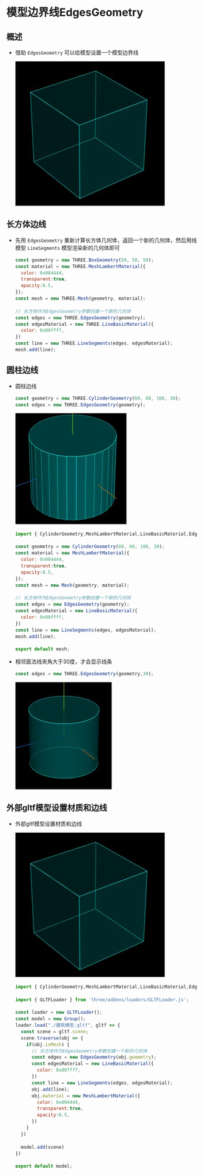 # 模型边界线EdgesGeometry

## 概述

+ 借助 `EdgesGeometry` 可以给模型设置一个模型边界线

  ![模型边界线长方体](images/模型边界线长方体.jpg)

## 长方体边线

+ 先用 `EdgesGeometry` 重新计算长方体几何体，返回一个新的几何体，然后用线模型 `LineSegments` 模型渲染新的几何体即可

  ```js
  const geometry = new THREE.BoxGeometry(50, 50, 50);
  const material = new THREE.MeshLambertMaterial({
    color: 0x004444,
    transparent:true,
    opacity:0.5,
  });
  const mesh = new THREE.Mesh(geometry, material);

  // 长方体作为EdgesGeometry参数创建一个新的几何体
  const edges = new THREE.EdgesGeometry(geometry);
  const edgesMaterial = new THREE.LineBasicMaterial({
    color: 0x00ffff,
  })
  const line = new THREE.LineSegments(edges, edgesMaterial);
  mesh.add(line);
  ```

## 圆柱边线

+ 圆柱边线

  ```js
  const geometry = new THREE.CylinderGeometry(60, 60, 100, 30);
  const edges = new THREE.EdgesGeometry(geometry);
  ```

  ![圆柱模型边线1](images/圆柱模型边线1.jpg)

  ```js
  import { CylinderGeometry,MeshLambertMaterial,LineBasicMaterial,EdgesGeometry,LineSegments, Mesh} from 'three';

  const geometry = new CylinderGeometry(60, 60, 100, 30);
  const material = new MeshLambertMaterial({
    color: 0x004444,
    transparent:true,
    opacity:0.5,
  });
  const mesh = new Mesh(geometry, material);

  // 长方体作为EdgesGeometry参数创建一个新的几何体
  const edges = new EdgesGeometry(geometry);
  const edgesMaterial = new LineBasicMaterial({
    color: 0x00ffff,
  })
  const line = new LineSegments(edges, edgesMaterial);
  mesh.add(line);

  export default mesh;
  ```

+ 相邻面法线夹角大于30度，才会显示线条

  ```js
  const edges = new THREE.EdgesGeometry(geometry,30);
  ```

  ![圆柱模型边线2](images/圆柱模型边线2.jpg)

## 外部gltf模型设置材质和边线

+ 外部gltf模型设置材质和边线

  ![模型边界线长方体](images/模型边界线长方体.jpg)

  ```js
  import { CylinderGeometry,MeshLambertMaterial,LineBasicMaterial,EdgesGeometry,LineSegments, Mesh,Group} from 'three';

  import { GLTFLoader } from 'three/addons/loaders/GLTFLoader.js';

  const loader = new GLTFLoader();
  const model = new Group();
  loader.load("./建筑模型.gltf", gltf => {
    const scene = gltf.scene;
    scene.traverse(obj => {
      if(obj.isMesh) {
        // 长方体作为EdgesGeometry参数创建一个新的几何体
        const edges = new EdgesGeometry(obj.geometry);
        const edgesMaterial = new LineBasicMaterial({
          color: 0x00ffff,
        })
        const line = new LineSegments(edges, edgesMaterial);
        obj.add(line);
        obj.material = new MeshLambertMaterial({
          color: 0x004444,
          transparent:true,
          opacity:0.5,
        })
      }
    })

    model.add(scene)
  })

  export default model;
  ```
